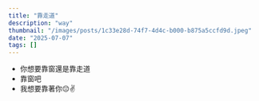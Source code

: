 ```yaml
---
title: "靠走道"
description: "way"
thumbnail: "/images/posts/1c33e28d-74f7-4d4c-b000-b875a5ccfd9d.jpeg"
date: "2025-07-07"
tags: []
---
```

- 你想要靠窗還是靠走道
- 靠窗吧
- 我想要靠著你😔✌️
